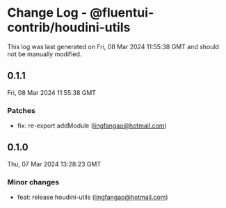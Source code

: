 # Change Log - @fluentui-contrib/houdini-utils

This log was last generated on Fri, 08 Mar 2024 11:55:38 GMT and should not be manually modified.

<!-- Start content -->

## 0.1.1

Fri, 08 Mar 2024 11:55:38 GMT

### Patches

- fix: re-export addModule (lingfangao@hotmail.com)

## 0.1.0

Thu, 07 Mar 2024 13:28:23 GMT

### Minor changes

- feat: release houdini-utils (lingfangao@hotmail.com)
